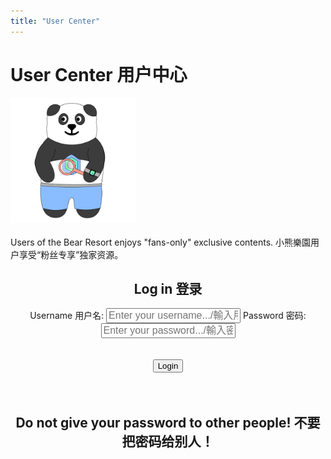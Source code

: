 ```yaml
---
title: "User Center"
---
```


<div class="container">
    <h1><span class="eng">User Center</span> <span class="chn">用户中心</span></h1>
    <img src="/logos/user.gif" style="width: 200px; height: 200px;"><br>
    <br>
    <span class="eng">Users of the Bear Resort enjoys "fans-only" exclusive contents.</span>
    <span class="chn">小熊樂園用户享受“粉丝专享”独家资源。</span> 
    <br>
    <div id="login-form" style="text-align: center;">
      <h2><span class="eng">Log in</span> <span class="chn">登录</span></h2>
      <form class="login-grid">
      <label for="username"><span class="eng">Username</span> <span class="chn">用户名</span>:</label> <input type="text" id="username" placeholder="Enter your username.../輸入用戶名..." style="font-size: 16px" required />
      <label for="password"><span class="eng">Password</span> <span class="chn">密码</span>:</label> <input type="password" id="password" placeholder="Enter your password.../輸入密码..." style="font-size: 16px" required />
      </form>
      <br><br>
      <button onclick="handleLogin()">Login</button>
    </div>
    <br>
    <div style="text-align: center;">
      <div id="welcome-text"></div>
    </div>
    <br>
    <div id="welcome" style="display: none; text-align: center;">
        <div class="login-grid">
            <label for="username-active"><span class="eng">Username</span> <span class="chn">用户名</span>:</label> <span id="active-username"></span>
            <label for="user-lvl"><span class="eng">Category</span> <span class="chn">范畴</span>:</label> <span id="active-category"></span>
        </div>
        <br>
        <button id="logout-btn" onclick="handleLogout()">Logout</button>
      </div>
    <div style="text-align: center">
        <h2><span class="eng">Do not give your password to other people!</span> <span class="chn">不要把密码给别人！</span></h2>
    </div>
</div>

<script type="module">
    import { isLoggedIn, logout, getCurrentUser, loginU } from '/assets/js/login.js';

    document.getElementById("login").style.display = "none";

    async function handleLogin() {
        const username = document.getElementById("username").value.trim();
        const password = document.getElementById("password").value;

        const success = await loginU(username, password); // Wait for async result
        if (success) {
            localStorage.setItem('loginEvent', Date.now().toString());
            showWelcome(username);
        } else {
            document.getElementById("welcome-text").innerHTML = "❌ <span class='eng'>Invalid username or passcode.</span> <span class='chn'>用戶名或密碼錯誤。</span>";
        }
    }

    function showWelcome(username) {
      document.getElementById("login-form").style.display = "none";
      const welcome = document.getElementById("welcome");
      document.getElementById("welcome-text").innerHTML = "✅ <span class='eng'>You are logged in</span> <span class='chn'>您已登录</span>";
      document.getElementById("active-username").textContent = `${username}`;
      document.getElementById("active-category").innerHTML = "<span class='eng'>True Fan</span> <span class='chn'>真爱粉</span>";
      welcome.style.display = "block";
    }

    // Auto-check on page load
    if (isLoggedIn()) {
      document.getElementById("login-form").style.display = "none";
      showWelcome(getCurrentUser());
    }

    function handleLogout() {
        logout();
        document.getElementById("welcome").style.display = "none";
        document.getElementById("login-form").style.display = "block";
        document.getElementById("username").value = "";
        document.getElementById("password").value = "";
        document.getElementById("welcome-text").textContent = "";
        localStorage.setItem('logoutEvent', Date.now().toString());

    }

    window.handleLogin = handleLogin;
    window.handleLogout = handleLogout;
</script>